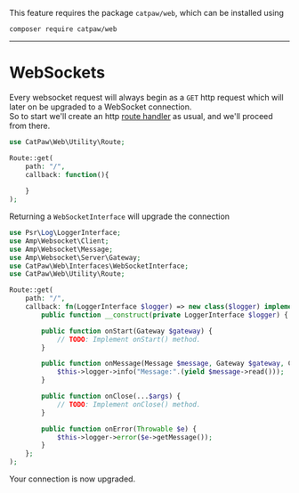 This feature requires the package `catpaw/web`, which can be installed using<br/>
```
composer require catpaw/web
```
<hr/>

# WebSockets

Every websocket request will always begin as a `GET` http request which will later on be upgraded to a WebSocket
connection.<br/>
So to start we'll create an http [route handler](./1.WebRouteHandlers.md) as usual, and we'll proceed from there.<br/>

```php
use CatPaw\Web\Utility\Route;

Route::get(
    path: "/",
    callback: function(){
    
    } 
);
```

Returning a `WebSocketInterface` will upgrade the connection

```php
use Psr\Log\LoggerInterface;
use Amp\Websocket\Client;
use Amp\Websocket\Message;
use Amp\Websocket\Server\Gateway;
use CatPaw\Web\Interfaces\WebSocketInterface;
use CatPaw\Web\Utility\Route;

Route::get(
    path: "/",
    callback: fn(LoggerInterface $logger) => new class($logger) implements WebSocketInterface {
        public function __construct(private LoggerInterface $logger) { }

        public function onStart(Gateway $gateway) {
            // TODO: Implement onStart() method.
        }

        public function onMessage(Message $message, Gateway $gateway, Client $client): Generator {
            $this->logger->info("Message:".(yield $message->read()));
        }

        public function onClose(...$args) {
            // TODO: Implement onClose() method.
        }

        public function onError(Throwable $e) {
            $this->logger->error($e->getMessage());
        }
    };
);
```

Your connection is now upgraded.